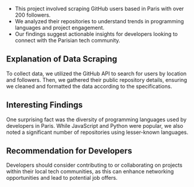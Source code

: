 - This project involved scraping GitHub users based in Paris with over 200 followers.
- We analyzed their repositories to understand trends in programming languages and project engagement.
- Our findings suggest actionable insights for developers looking to connect with the Parisian tech community.

## Explanation of Data Scraping
To collect data, we utilized the GitHub API to search for users by location and followers. Then, we gathered their public repository details, ensuring we cleaned and formatted the data according to the specifications.

## Interesting Findings
One surprising fact was the diversity of programming languages used by developers in Paris. While JavaScript and Python were popular, we also noted a significant number of repositories using lesser-known languages.

## Recommendation for Developers
Developers should consider contributing to or collaborating on projects within their local tech communities, as this can enhance networking opportunities and lead to potential job offers.

